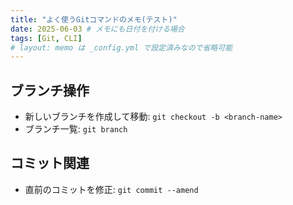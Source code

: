 ```yaml
---
title: "よく使うGitコマンドのメモ(テスト)"
date: 2025-06-03 # メモにも日付を付ける場合
tags: [Git, CLI]
# layout: memo は _config.yml で設定済みなので省略可能
---
```


## ブランチ操作

- 新しいブランチを作成して移動: `git checkout -b <branch-name>`
- ブランチ一覧: `git branch`

## コミット関連

- 直前のコミットを修正: `git commit --amend`